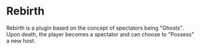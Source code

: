 # Rebirth
Rebirth is a plugin based on the concept of spectators being "Ghosts". Upon death, the player becomes a spectator and can choose to "Possess" a new host.
